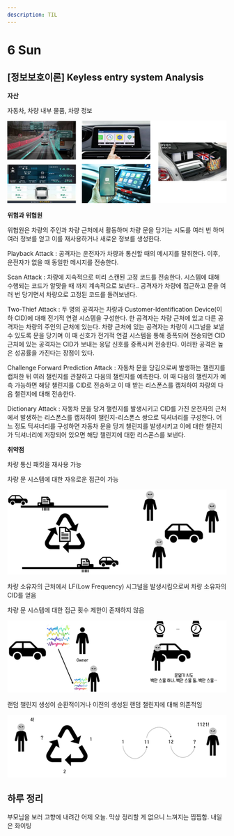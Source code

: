 ```yaml
---
description: TIL
---
```


# 6 Sun

## \[정보보호이론\] Keyless entry system Analysis

**자산**

자동차, 차량 내부 물품, 차량 정보

![](../../.gitbook/assets/image%20%2820%29.png)

**위험과 위협원**

위협원은 차량의 주인과 차량 근처에서 활동하며 차량 문을 당기는 시도를 여러 번 하며 여러 정보를 얻고 이를 재사용하거나 새로운 정보를 생성한다.

Playback Attack : 공격자는 운전자가 차량과 통신할 때의 메시지를 탈취한다. 이후, 운전자가 없을 때 동일한 메시지를 전송한다.

Scan Attack : 차량에 지속적으로 미리 스캔된 고정 코드를 전송한다. 시스템에 대해 수행되는 코드가 알맞을 때 까지 계속적으로 보낸다.. 공격자가 차량에 접근하고 문을 여러 번 당기면서 차량으로 고정된 코드를 돌려보낸다.

Two-Thief Attack : 두 명의 공격자는 차량과 Customer-Identification Device\(이하 CID\)에 대해 전기적 연결 시스템을 구성한다. 한 공격자는 차량 근처에 있고 다른 공격자는 차량의 주인의 근처에 있는다. 차량 근처에 있는 공격자는 차량이 시그널을 보낼 수 있도록 문을 당기며 이 때 신호가 전기적 연결 시스템을 통해 증폭되어 전송되면 CID 근처에 있는 공격자는 CID가 보내는 응답 신호를 증폭시켜 전송한다. 이러한 공격은 높은 성공률을 가진다는 장점이 있다.

Challenge Forward Prediction Attack : 자동차 문을 당김으로써 발생하는 챌린지를 캡처한 뒤 여러 챌린지를 관찰하고 다음의 챌린지를 예측한다. 이 때 다음의 챌린지가 예측 가능하면 해당 챌린지를 CID로 전송하고 이 때 받는 리스폰스를 캡처하여 차량의 다음 챌린지에 대해 전송한다.

Dictionary Attack : 자동차 문을 당겨 챌린지를 발생시키고 CID를 가진 운전자의 근처에서 발생하는 리스폰스를 캡처하여 챌린지-리스폰스 쌍으로 딕셔너리를 구성한다. 어느 정도 딕셔너리를 구성하면 자동차 문을 당겨 챌린지를 발생시키고 이에 대한 챌린지가 딕셔너리에 저장되어 있으면 해당 챌린지에 대한 리스폰스를 보낸다.

**취약점**

차량 통신 패킷을 재사용 가능

차량 문 시스템에 대한 자유로운 접근이 가능

![](../../.gitbook/assets/image%20%2819%29.png)

차량 소유자의 근처에서 LF\(Low Frequency\) 시그널을 발생시킴으로써 차량 소유자의 CID를 얻음

차량 문 시스템에 대한 접근 횟수 제한이 존재하지 않음

![](../../.gitbook/assets/image%20%2817%29.png)

랜덤 챌린지 생성이 순환적이거나 이전의 생성된 랜덤 챌린지에 대해 의존적임

![](../../.gitbook/assets/image%20%2822%29.png)

## 하루 정리

부모님을 보러 고향에 내려간 어제 오늘. 막상 정리할 게 없으니 느껴지는 찝찝함. 내일은 화이팅

